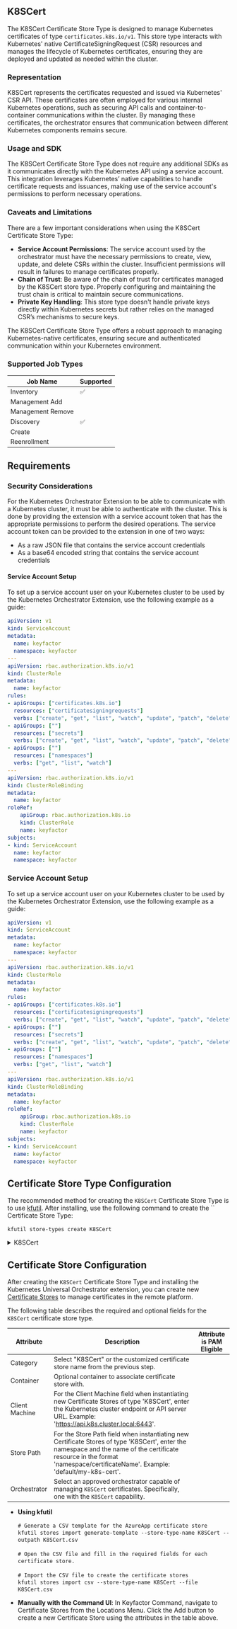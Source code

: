 ## K8SCert

The K8SCert Certificate Store Type is designed to manage Kubernetes certificates of type `certificates.k8s.io/v1`. This store type interacts with Kubernetes' native CertificateSigningRequest (CSR) resources and manages the lifecycle of Kubernetes certificates, ensuring they are deployed and updated as needed within the cluster.

### Representation

K8SCert represents the certificates requested and issued via Kubernetes' CSR API. These certificates are often employed for various internal Kubernetes operations, such as securing API calls and container-to-container communications within the cluster. By managing these certificates, the orchestrator ensures that communication between different Kubernetes components remains secure.

### Usage and SDK

The K8SCert Certificate Store Type does not require any additional SDKs as it communicates directly with the Kubernetes API using a service account. This integration leverages Kubernetes’ native capabilities to handle certificate requests and issuances, making use of the service account's permissions to perform necessary operations.

### Caveats and Limitations

There are a few important considerations when using the K8SCert Certificate Store Type:

- **Service Account Permissions**: The service account used by the orchestrator must have the necessary permissions to create, view, update, and delete CSRs within the cluster. Insufficient permissions will result in failures to manage certificates properly.
- **Chain of Trust**: Be aware of the chain of trust for certificates managed by the K8SCert store type. Properly configuring and maintaining the trust chain is critical to maintain secure communications.
- **Private Key Handling**: This store type doesn't handle private keys directly within Kubernetes secrets but rather relies on the managed CSR’s mechanisms to secure keys.

The K8SCert Certificate Store Type offers a robust approach to managing Kubernetes-native certificates, ensuring secure and authenticated communication within your Kubernetes environment.



### Supported Job Types

| Job Name | Supported |
| -------- | --------- |
| Inventory | ✅ |
| Management Add |  |
| Management Remove |  |
| Discovery | ✅ |
| Create |  |
| Reenrollment |  |

## Requirements

### Security Considerations
For the Kubernetes Orchestrator Extension to be able to communicate with a Kubernetes cluster, it must
be able to authenticate with the cluster.  This is done by providing the extension with a service account
token that has the appropriate permissions to perform the desired operations. The service account token
can be provided to the extension in one of two ways:
- As a raw JSON file that contains the service account credentials
- As a base64 encoded string that contains the service account credentials

#### Service Account Setup
To set up a service account user on your Kubernetes cluster to be used by the Kubernetes Orchestrator Extension, use the following example as a guide:
```yaml
apiVersion: v1
kind: ServiceAccount
metadata:
  name: keyfactor
  namespace: keyfactor
---
apiVersion: rbac.authorization.k8s.io/v1
kind: ClusterRole
metadata:
  name: keyfactor
rules:
- apiGroups: ["certificates.k8s.io"]
  resources: ["certificatesigningrequests"]
  verbs: ["create", "get", "list", "watch", "update", "patch", "delete"]
- apiGroups: [""]
  resources: ["secrets"]
  verbs: ["create", "get", "list", "watch", "update", "patch", "delete"]
- apiGroups: [""]
  resources: ["namespaces"]
  verbs: ["get", "list", "watch"]
---
apiVersion: rbac.authorization.k8s.io/v1
kind: ClusterRoleBinding
metadata:
  name: keyfactor
roleRef:
    apiGroup: rbac.authorization.k8s.io
    kind: ClusterRole
    name: keyfactor
subjects:
- kind: ServiceAccount
  name: keyfactor
  namespace: keyfactor
```

### Service Account Setup
To set up a service account user on your Kubernetes cluster to be used by the Kubernetes Orchestrator Extension, use the following example as a guide:
```yaml
apiVersion: v1
kind: ServiceAccount
metadata:
  name: keyfactor
  namespace: keyfactor
---
apiVersion: rbac.authorization.k8s.io/v1
kind: ClusterRole
metadata:
  name: keyfactor
rules:
- apiGroups: ["certificates.k8s.io"]
  resources: ["certificatesigningrequests"]
  verbs: ["create", "get", "list", "watch", "update", "patch", "delete"]
- apiGroups: [""]
  resources: ["secrets"]
  verbs: ["create", "get", "list", "watch", "update", "patch", "delete"]
- apiGroups: [""]
  resources: ["namespaces"]
  verbs: ["get", "list", "watch"]
---
apiVersion: rbac.authorization.k8s.io/v1
kind: ClusterRoleBinding
metadata:
  name: keyfactor
roleRef:
    apiGroup: rbac.authorization.k8s.io
    kind: ClusterRole
    name: keyfactor
subjects:
- kind: ServiceAccount
  name: keyfactor
  namespace: keyfactor
```



## Certificate Store Type Configuration

The recommended method for creating the `K8SCert` Certificate Store Type is to use [kfutil](https://github.com/Keyfactor/kfutil). After installing, use the following command to create the `` Certificate Store Type:

```shell
kfutil store-types create K8SCert
```

<details><summary>K8SCert</summary>

Create a store type called `K8SCert` with the attributes in the tables below:

### Basic Tab
| Attribute | Value | Description |
| --------- | ----- | ----- |
| Name | K8SCert | Display name for the store type (may be customized) |
| Short Name | K8SCert | Short display name for the store type |
| Capability | K8SCert | Store type name orchestrator will register with. Check the box to allow entry of value |
| Supported Job Types (check the box for each) | Add, Discovery, Remove | Job types the extension supports |
| Supports Add |  |  Indicates that the Store Type supports Management Add |
| Supports Remove |  |  Indicates that the Store Type supports Management Remove |
| Supports Discovery | ✅ | Check the box. Indicates that the Store Type supports Discovery |
| Supports Reenrollment |  |  Indicates that the Store Type supports Reenrollment |
| Supports Create |  |  Indicates that the Store Type supports store creation |
| Needs Server | ✅ | Determines if a target server name is required when creating store |
| Blueprint Allowed |  | Determines if store type may be included in an Orchestrator blueprint |
| Uses PowerShell |  | Determines if underlying implementation is PowerShell |
| Requires Store Password |  | Determines if a store password is required when configuring an individual store. |
| Supports Entry Password |  | Determines if an individual entry within a store can have a password. |

The Basic tab should look like this:

![K8SCert Basic Tab](../docsource/images/K8SCert-basic-store-type-dialog.png)

### Advanced Tab
| Attribute | Value | Description |
| --------- | ----- | ----- |
| Supports Custom Alias | Forbidden | Determines if an individual entry within a store can have a custom Alias. |
| Private Key Handling | Forbidden | This determines if Keyfactor can send the private key associated with a certificate to the store. Required because IIS certificates without private keys would be invalid. |
| PFX Password Style | Default | 'Default' - PFX password is randomly generated, 'Custom' - PFX password may be specified when the enrollment job is created (Requires the Allow Custom Password application setting to be enabled.) |

The Advanced tab should look like this:

![K8SCert Advanced Tab](../docsource/images/K8SCert-advanced-store-type-dialog.png)

### Custom Fields Tab
Custom fields operate at the certificate store level and are used to control how the orchestrator connects to the remote target server containing the certificate store to be managed. The following custom fields should be added to the store type:

| Name | Display Name | Type | Default Value/Options | Required | Description |
| ---- | ------------ | ---- | --------------------- | -------- | ----------- |


The Custom Fields tab should look like this:

![K8SCert Custom Fields Tab](../docsource/images/K8SCert-custom-fields-store-type-dialog.png)



</details>

## Certificate Store Configuration

After creating the `K8SCert` Certificate Store Type and installing the Kubernetes Universal Orchestrator extension, you can create new [Certificate Stores](https://software.keyfactor.com/Core-OnPrem/Current/Content/ReferenceGuide/Certificate%20Stores.htm?Highlight=certificate%20store) to manage certificates in the remote platform.

The following table describes the required and optional fields for the `K8SCert` certificate store type.

| Attribute | Description | Attribute is PAM Eligible |
| --------- | ----------- | ------------------------- |
| Category | Select "K8SCert" or the customized certificate store name from the previous step. | |
| Container | Optional container to associate certificate store with. | |
| Client Machine | For the Client Machine field when instantiating new Certificate Stores of type 'K8SCert', enter the Kubernetes cluster endpoint or API server URL. Example: 'https://api.k8s.cluster.local:6443'. | |
| Store Path | For the Store Path field when instantiating new Certificate Stores of type 'K8SCert', enter the namespace and the name of the certificate resource in the format 'namespace/certificateName'. Example: 'default/my-k8s-cert'. | |
| Orchestrator | Select an approved orchestrator capable of managing `K8SCert` certificates. Specifically, one with the `K8SCert` capability. | |

* **Using kfutil**

    ```shell
    # Generate a CSV template for the AzureApp certificate store
    kfutil stores import generate-template --store-type-name K8SCert --outpath K8SCert.csv

    # Open the CSV file and fill in the required fields for each certificate store.

    # Import the CSV file to create the certificate stores
    kfutil stores import csv --store-type-name K8SCert --file K8SCert.csv
    ```

* **Manually with the Command UI**: In Keyfactor Command, navigate to Certificate Stores from the Locations Menu. Click the Add button to create a new Certificate Store using the attributes in the table above.